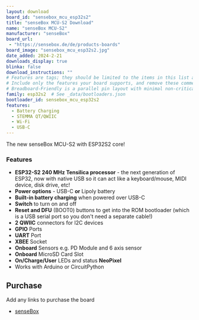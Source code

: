 ```yaml
---
layout: download
board_id: "sensebox_mcu_esp32s2"
title: "senseBox MCU-S2 Download"
name: "senseBox MCU-S2"
manufacturer: "senseBox"
board_url:
 - "https://sensebox.de/de/products-boards"
board_image: "sensebox_mcu_esp32s2.jpg"
date_added: 2024-2-21
downloads_display: true
blinka: false
download_instructions: ""
# Features are tags; they should be limited to the items in this list and spelled exactly the same.
# Include only the features your board supports, and remove these comment lines before committing.
# Breadboard-Friendly is a parallel pin layout with minimal non-critical perpendicular pins
family: esp32s2  # See _data/bootloaders.json
bootloader_id: sensebox_mcu_esp32s2
features:
  - Battery Charging
  - STEMMA QT/QWIIC
  - Wi-Fi
  - USB-C
---
```


The new senseBox MCU-S2 with ESP32S2 core!


### Features
- **ESP32-S2 240 MHz Tensilica processor** - the next generation of ESP32, now with native USB so it can act like a keyboard/mouse, MIDI device, disk drive, etc!
- **Power options** - USB-C **or** Lipoly battery
- **Built-in battery charging** when powered over USB-C
- **Switch** to turn on and off
- **Reset and DFU** (BOOT0) buttons to get into the ROM bootloader (which is a USB serial port so you don't need a separate cable!)
- **2 QWIIC** connectors for I2C devices
- **GPIO** Ports
- **UART** Port
- **XBEE** Socket
- **Onboard** Sensors e.g. PD Module and 6 axis sensor
- **Onboard** MicroSD Card Slot
- **On/Charge/User** LEDs and status **NeoPixel** 
- Works with Arduino or CircuitPython

## Purchase
Add any links to purchase the board
* [senseBox](https://sensebox.kaufen/product/sensebox-mcu-s2-mpu)
